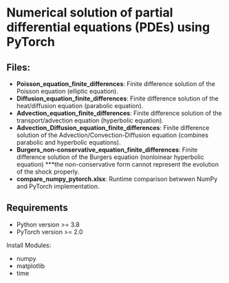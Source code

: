 # Numerical solution of partial differential equations (PDEs) using PyTorch

## Files:

- **Poisson_equation_finite_differences**: Finite difference solution of the Poisson equation (elliptic equation).
- **Diffusion_equation_finite_differences**:  Finite difference solution of the heat/diffusion equation (parabolic equation).
- **Advection_equation_finite_differences**: Finite difference solution of the transport/advection equation (hyperbolic equation).
- **Advection_Diffusion_equation_finite_differences**: Finite difference solution of the Advection/Convection-Diffusion equation (combines parabolic and hyperbolic equations).
- **Burgers_non-conservative_equation_finite_differences**: Finite difference solution of the Burgers equation (nonloinear hyperbolic equation) \*\*\*the non-conservative form cannot represent the evolution of the shock properly.
- **compare_numpy_pytorch.xlsx**: Runtime comparison betwwen NumPy and PyTorch implementation. 

## Requirements

- Python version >= 3.8
- PyTorch version >= 2.0

Install Modules:

- numpy
- matplotlib
- time




